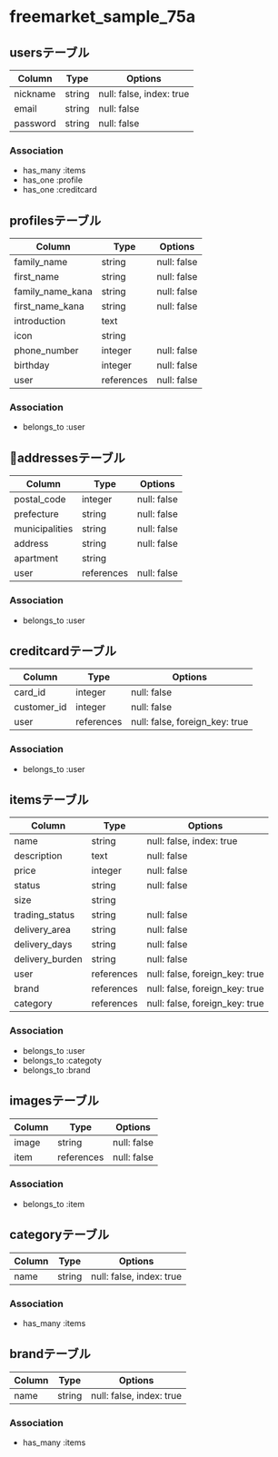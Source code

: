 # freemarket_sample_75a
## usersテーブル
|Column|Type|Options|
|------|----|-------|
|nickname|string|null: false, index: true|
|email|string|null: false|
|password|string|null: false|

### Association
- has_many :items
- has_one :profile
- has_one :creditcard

## profilesテーブル
|Column|Type|Options|
|------|----|-------|
|family_name|string|null: false|
|first_name|string|null: false|
|family_name_kana|string|null: false|
|first_name_kana|string|null: false|
|introduction|text||
|icon|string||
|phone_number|integer|null: false|
|birthday|integer|null: false|
|user|references|null: false|

### Association
- belongs_to :user

## addressesテーブル
|Column|Type|Options|
|------|----|-------|
|postal_code|integer|null: false|
|prefecture|string|null: false|
|municipalities|string|null: false|
|address|string|null: false|
|apartment|string||
|user|references|null: false

### Association
- belongs_to :user

## creditcardテーブル
|Column|Type|Options|
|------|----|-------|
|card_id|integer|null: false|
|customer_id|integer|null: false|
|user|references|null: false, foreign_key: true|

### Association
- belongs_to :user

## itemsテーブル
|Column|Type|Options|
|------|----|-------|
|name|string|null: false, index: true|
|description|text|null: false|
|price|integer|null: false|
|status|string|null: false|
|size|string||
|trading_status|string|null: false|
|delivery_area|string|null: false|
|delivery_days|string|null: false|
|delivery_burden|string|null: false|
|user|references|null: false, foreign_key: true|
|brand|references|null: false, foreign_key: true|
|category|references|null: false, foreign_key: true|

### Association
- belongs_to :user
- belongs_to :categoty
- belongs_to :brand


## imagesテーブル
|Column|Type|Options|
|------|----|-------|
|image|string|null: false|
|item|references|null: false|

### Association
- belongs_to :item

## categoryテーブル
|Column|Type|Options|
|------|----|-------|
|name|string|null: false, index: true|

### Association
- has_many :items

## brandテーブル
|Column|Type|Options|
|------|----|-------|
|name|string|null: false, index: true|

### Association
- has_many :items
